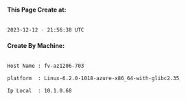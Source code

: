 
   
#### This Page Create at:

```bash

2023-12-12 - 21:56:38 UTC

```

#### Create By Machine:

```bash

Host Name : fv-az1206-703

platform  : Linux-6.2.0-1018-azure-x86_64-with-glibc2.35

Ip Local  : 10.1.0.68

```

